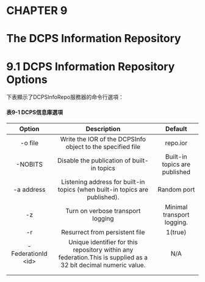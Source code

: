 # CHAPTER 9 

# The DCPS Information Repository

# 9.1 DCPS Information Repository Options

下表顯示了DCPSInfoRepo服務器的命令行選項：

#### 表9-1 DCPS信息庫選項

| Option | Description | Default |
| :---: | :---: | :---: |
| -o file | Write the IOR of the DCPSInfo object to the specified file | repo.ior |
| -NOBITS | Disable the publication of built-in topics | Built-in topics are published |
| -a address | Listening address for built-in topics \(when built-in topics are published\). | Random port |
| -z | Turn on verbose transport logging | Minimal transport logging. |
| -r | Resurrect from persistent file  | 1\(true\) |
| -FederationId &lt;id&gt; | Unique identifier for this repository within any federation.This is supplied as a 32 bit decimal numeric value. | N/A |
|  |  |  |
|  |  |  |



